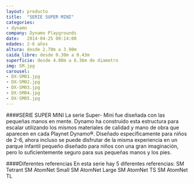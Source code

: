 ```yaml
---
layout: producto
title:  "SERIE SUPER MINI"
categories:
- dynamo
company: Dynamo Playgrounds
date:   2014-04-25 00:14:00
edades: 2-6 años 
altura: desde 2.70m a 3.90m
caida_libre: desde 0.30m a 0.43m
superficie: desde 4.00m a 6.36m de diametro
img: SM.jpg
carousel:
- DX-SM01.jpg
- DX-SM02.jpg
- DX-SM03.jpg
- DX-SM04.jpg
- DX-SM05.jpg
---
```

####SERIE SUPER MINI
La serie Super- Mini fue diseñada con las pequeñas manos en mente. 
Dynamo ha construido esta estructura para escalar utilizando los mismos materiales de calidad y mano de obra que aparecen en cada Playnet Dynamo®. 
Diseñado específicamente para niños de 2-6, ahora incluso se puede disfrutar de la misma experiencia en un parque infantil pequeño diseñado para niños con una gran imaginación, pero lo suficientemente seguro para sus pequeñas manos y los pies.

####Diferentes referencias
En esta serie hay 5 diferentes referencias:
SM Tetrant
SM AtomNet Small
SM AtomNet Large
SM AtomNet TS
SM AtomNet TL


